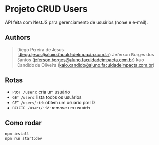 # Projeto CRUD Users

API feita com NestJS para gerenciamento de usuários (nome e e-mail).

## Authors
> Diego Pereira de Jesus (diego.jesus@aluno.faculdadeimpacta.com.br)
> Jeferson Borges dos Santos (jeferson.borges@aluno.faculdadeimpacta.com.br)
> kaio Candido de Oliveira (kaio.candido@aluno.faculdadeimpacta.com.br)


## Rotas

- `POST /users`: cria um usuário
- `GET /users`: lista todos os usuários
- `GET /users/:id`: obtém um usuário por ID
- `DELETE /users/:id`: remove um usuário



## Como rodar

```bash
npm install
npm run start:dev

